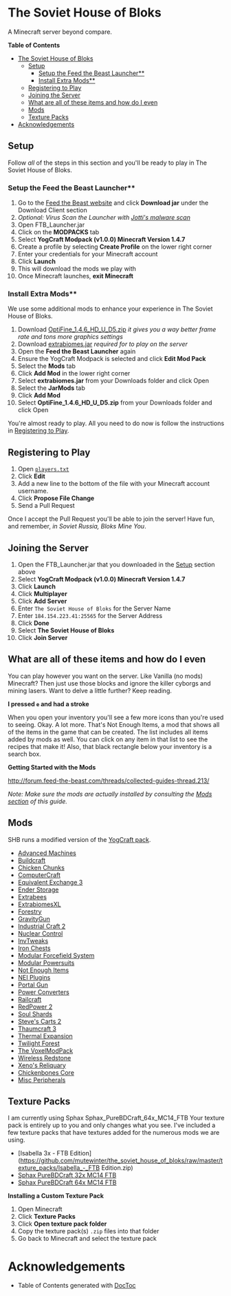 # The Soviet House of Bloks

A Minecraft server beyond compare.

**Table of Contents**

- [The Soviet House of Bloks](#the-soviet-house-of-bloks)
	- [Setup](#setup)
		- [Setup the Feed the Beast Launcher**](#setup-the-feed-the-beast-launcher)
		- [Install Extra Mods**](#install-extra-mods)
	- [Registering to Play](#registering-to-play)
	- [Joining the Server](#joining-the-server)
	- [What are all of these items and how do I even](#what-are-all-of-these-items-and-how-do-i-even)
	- [Mods](#mods)
	- [Texture Packs](#texture-packs)
- [Acknowledgements](#acknowledgements)

## Setup

Follow _all_ of the steps in this section and you'll be ready to play in The
Soviet House of Bloks.

### Setup the Feed the Beast Launcher**

1. Go to the [Feed the Beast
website](http://feed-the-beast.com/#download_wrapper) and click **Download
jar** under the Download Client section
1. _Optional: Virus Scan the Launcher with [Jotti's malware
scan](http://virusscan.jotti.org/en)_
1. Open FTB_Launcher.jar
1. Click on the **MODPACKS** tab
1. Select **YogCraft Modpack (v1.0.0) Minecraft Version 1.4.7**
1. Create a profile by selecting **Create Profile** on the lower right corner
1. Enter your credentials for your Minecraft account
1. Click **Launch**
1. This will download the mods we play with
1. Once Minecraft launches, **exit Minecraft**

### Install Extra Mods**

We use some additional mods to enhance your experience in The Soviet House of
Bloks.

1. Download
[OptiFine_1.4.6_HD_U_D5.zip](https://github.com/mutewinter/the_soviet_house_of_bloks/raw/master/mods/OptiFine_1.4.6_HD_U_D5.zip)
_it gives you a way better frame rate and tons more graphics settings_
1. Download
[extrabiomes.jar](https://github.com/mutewinter/the_soviet_house_of_bloks/raw/master/mods/extrabiomes.jar)
_required for to play on the server_
1. Open the **Feed the Beast Launcher** again
1. Ensure the YogCraft Modpack is selected and click **Edit Mod Pack**
1. Select the **Mods** tab
1. Click **Add Mod** in the lower right corner
1. Select **extrabiomes.jar** from your Downloads folder and click Open
1. Select the **JarMods** tab
1. Click **Add Mod**
1. Select **OptiFine_1.4.6_HD_U_D5.zip** from your Downloads folder and click
Open

You're almost ready to play. All you need to do now is follow the instructions
in [Registering to Play](#registering-to-play).

## Registering to Play

1. Open [`players.txt`](https://github.com/mutewinter/the_soviet_house_of_bloks/blob/master/players.txt)
1. Click **Edit**
1. Add a new line to the bottom of the file with your Minecraft account
username.
1. Click **Propose File Change**
1. Send a Pull Request

Once I accept the Pull Request you'll be able to join the server! Have fun, and
remember, _in Soviet Russia, Bloks Mine You_.

## Joining the Server

1. Open the FTB_Launcher.jar that you downloaded in the [Setup](#Setup) section
above
1. Select **YogCraft Modpack (v1.0.0) Minecraft Version 1.4.7**
1. Click **Launch**
1. Click **Multiplayer**
1. Click **Add Server**
1. Enter `The Soviet House of Bloks` for the Server Name
1. Enter `184.154.223.41:25565` for the Server Address
1. Click **Done**
1. Select **The Soviet House of Bloks**
1. Click **Join Server**

## What are all of these items and how do I even

You can play however you want on the server. Like Vanilla (no mods) Minecraft?
Then just use those blocks and ignore the killer cyborgs and mining lasers.
Want to delve a little further? Keep reading.

**I pressed `e` and had a stroke**

When you open your inventory you'll see a few more icons than you're used to
seeing. Okay. A lot more. That's Not Enough Items, a mod that shows all of the
items in the game that can be created. The list includes all items added by
mods as well. You can click on any item in that list to see the recipes that
make it!  Also, that black rectangle below your inventory is a search box.

**Getting Started with the Mods**

http://forum.feed-the-beast.com/threads/collected-guides-thread.213/

_Note: Make sure the mods are actually installed by consulting the [Mods
section](#mods) of this guide._

## Mods

SHB runs a modified version of the [YogCraft
pack](http://feed-the-beast.wikia.com/wiki/Category:YogCraft_Modpack).

* [Advanced Machines](http://feed-the-beast.wikia.com/wiki/Advanced_Machines)
* [Buildcraft](http://feed-the-beast.wikia.com/wiki/Buildcraft_3)
* [Chicken Chunks](http://feed-the-beast.wikia.com/wiki/ChickenChunks)
* [ComputerCraft](http://feed-the-beast.wikia.com/wiki/ComputerCraft)
* [Equivalent Exchange 3](http://www.minecraftforum.net/topic/1540010-equivalent-exchange-3-pre1f/)
* [Ender Storage](http://feed-the-beast.wikia.com/wiki/Ender_Storage)
* [Extrabees](http://feed-the-beast.wikia.com/wiki/Extra_Bees)
* [ExtrabiomesXL](http://feed-the-beast.wikia.com/wiki/ExtrabiomesXL)
* [Forestry](http://feed-the-beast.wikia.com/wiki/Forestry)
* [GravityGun](http://feed-the-beast.wikia.com/wiki/Gravity_Gun)
* [Industrial Craft 2](http://feed-the-beast.wikia.com/wiki/IndustrialCraft_2)
* [Nuclear Control](http://forum.industrial-craft.net/index.php?page=Thread&threadID=5915)
* [InvTweaks](http://www.minecraftforum.net/topic/323444-147-inventory-tweaks-150-jan-17/)
* [Iron Chests](http://feed-the-beast.wikia.com/wiki/Iron_Chests)
* [Modular Forcefield System](http://feed-the-beast.wikia.com/wiki/MFFS)
* [Modular Powersuits](http://feed-the-beast.wikia.com/wiki/Modular_Powersuit)
* [Not Enough Items](http://feed-the-beast.wikia.com/wiki/Not_Enough_Items)
* [NEI Plugins](http://feed-the-beast.wikia.com/wiki/NEI_Plugins)
* [Portal Gun](http://feed-the-beast.wikia.com/wiki/Portal_Gun)
* [Power Converters](http://www.minecraftforum.net/topic/1629898-147-powercrystals-mods-mfr-23-powerconverters-netherores-and-more/)
* [Railcraft](http://feed-the-beast.wikia.com/wiki/Railcraft)
* [RedPower 2](http://feed-the-beast.wikia.com/wiki/RedPower_2)
* [Soul Shards](http://feed-the-beast.wikia.com/wiki/Soul_Shards)
* [Steve's Carts 2](http://feed-the-beast.wikia.com/wiki/Steve%27s_Carts_2)
* [Thaumcraft 3](http://feed-the-beast.wikia.com/wiki/Thaumcraft_3)
* [Thermal Expansion](http://feed-the-beast.wikia.com/wiki/Thermal_Expansion)
* [Twilight Forest](http://feed-the-beast.wikia.com/wiki/Twilight_Forest)
* [The VoxelModPack](http://www.voxelwiki.com/minecraft/The_VoxelModPack)
* [Wireless Redstone](http://feed-the-beast.wikia.com/wiki/Wireless_Redstone_CBE)
* [Xeno's Reliquary](http://www.minecraftforum.net/topic/1596973-147-xenos-reliquary-v105d/)
* [Chickenbones Core](http://feed-the-beast.wikia.com/wiki/Chickenbones_Core)
* [Misc Peripherals](http://feed-the-beast.wikia.com/wiki/MiscPeripherals)

## Texture Packs

I am currently using Sphax Sphax_PureBDCraft_64x_MC14_FTB Your texture pack is
entirely up to you and only changes what you see. I've included a few texture
packs that have textures added for the numerous mods we are using.

* [Isabella 3x - FTB Edition](https://github.com/mutewinter/the_soviet_house_of_bloks/raw/master/texture_packs/Isabella_-_FTB Edition.zip)
* [Sphax PureBDCraft 32x MC14 FTB](https://github.com/mutewinter/the_soviet_house_of_bloks/raw/master/texture_packs/Sphax_PureBDCraft_32x_MC14_FTB.zip)
* [Sphax PureBDCraft 64x MC14 FTB](https://github.com/mutewinter/the_soviet_house_of_bloks/raw/master/texture_packs/Sphax_PureBDCraft_64x_MC14_FTB.zip)

**Installing a Custom Texture Pack**

1. Open Minecraft
1. Click **Texture Packs**
1. Click **Open texture pack folder**
1. Copy the texture pack(s) `.zip` files into that folder
1. Go back to Minecraft and select the texture pack

# Acknowledgements

* Table of Contents generated with [DocToc](http://doctoc.herokuapp.com/)
